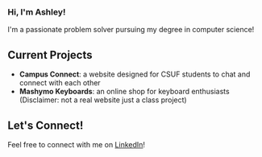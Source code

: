 ### Hi, I'm Ashley!

I'm a passionate problem solver pursuing my degree in computer science!

## Current Projects
- **Campus Connect**: a website designed for CSUF students to chat and connect with each other
- **Mashymo Keyboards**: an online shop for keyboard enthusiasts (Disclaimer: not a real website just a class project)

## Let's Connect!
Feel free to connect with me on [LinkedIn](https://www.linkedin.com/in/ashleykuewa/)! 
<!--
**ashleykuewa/ashleykuewa** is a ✨ _special_ ✨ repository because its `README.md` (this file) appears on your GitHub profile.

Here are some ideas to get you started:

- 🔭 I’m currently working on ...
- 🌱 I’m currently learning ...
- 👯 I’m looking to collaborate on ...
- 🤔 I’m looking for help with ...
- 💬 Ask me about ...
- 📫 How to reach me: ...
- 😄 Pronouns: ...
- ⚡ Fun fact: ...
-->
